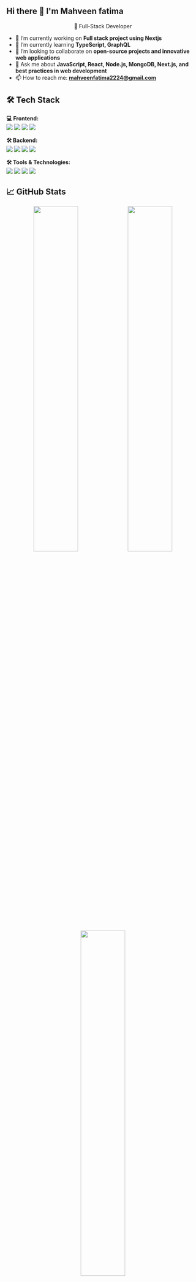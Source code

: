 ## Hi there 👋 I'm Mahveen fatima

<p align="center">
  🚀 Full-Stack Developer  
</p>


- 🔭 I’m currently working on **Full stack project using Nextjs**
- 🌱 I’m currently learning **TypeScript, GraphQL**
- 👯 I’m looking to collaborate on **open-source projects and innovative web applications**
- 💬 Ask me about **JavaScript, React, Node.js, MongoDB, Next.js, and best practices in web development** 
- 📫 How to reach me: **mahveenfatima2224@gmail.com** 

## 🛠 Tech Stack  

**💻 Frontend:**  
<img src="https://img.shields.io/badge/React-20232A?style=flat&logo=react" /> 
<img src="https://img.shields.io/badge/Next.js-000000?style=flat&logo=next.js" /> 
<img src="https://img.shields.io/badge/TailwindCSS-ADD8E6?style=flat&logo=tailwind-css&logoColor=black" /> 
<img src="https://img.shields.io/badge/TypeScript-ADD8E6?style=flat&logo=typescript&logoColor=black" /> 

**🛠 Backend:**  
<img src="https://img.shields.io/badge/Node.js-90EE90?style=flat&logo=node.js&logoColor=black" /> 
<img src="https://img.shields.io/badge/Express.js-000000?style=flat&logo=express" /> 
<img src="https://img.shields.io/badge/MongoDB-C8E6C9?style=flat&logo=mongodb&logoColor=black" /> 
<img src="https://img.shields.io/badge/PostgreSQL-B0C4DE?style=flat&logo=postgresql&logoColor=black" /> 

**🛠 Tools & Technologies:**  
<img src="https://img.shields.io/badge/Git-FFA07A?style=flat&logo=git&logoColor=black" /> 
<img src="https://img.shields.io/badge/GitHub-181717?style=flat&logo=github" /> 
<img src="https://img.shields.io/badge/Postman-FFD580?style=flat&logo=postman&logoColor=black" /> 
<img src="https://img.shields.io/badge/VS%20Code-007ACC?style=flat&logo=visual-studio-code" />



## 📈 GitHub Stats  
<p align="center">
  <img src="https://github-readme-stats.vercel.app/api?username=mahveen-fatima&show_icons=true&theme=radical" width="48%" />
  <img src="https://github-readme-streak-stats.herokuapp.com/?user=mahveen-fatima&theme=radical" width="48%" />
</p>

<p align="center">
  <img src="https://github-readme-stats.vercel.app/api/top-langs/?username=mahveen-fatima&layout=compact&theme=radical" width="48%" />
</p>


![Profile Views](https://komarev.com/ghpvc/?username=mahveen-fatima&label=Profile%20Views&color=0e75b6&style=flat)


## 🌍 Connect With Me  
<p>
  <a href="https://linkedin.com/in/mahveen-fatima/"><img src="https://img.shields.io/badge/LinkedIn-0A66C2?style=for-the-badge&logo=linkedin" /></a>
  <a href="mailto:mahveenfatima2224@gmail.com"><img src="https://img.shields.io/badge/Email-FFA07A?style=for-the-badge&logo=gmail&logoColor=black
" /></a>
</p>
 
